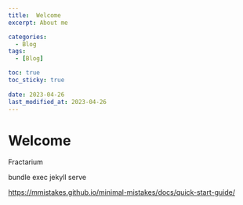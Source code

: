 ```yaml
---
title:  Welcome
excerpt: About me

categories:
  - Blog
tags:
  - [Blog]

toc: true
toc_sticky: true
 
date: 2023-04-26
last_modified_at: 2023-04-26
---
```

# Welcome
Fractarium

bundle exec jekyll serve

https://mmistakes.github.io/minimal-mistakes/docs/quick-start-guide/